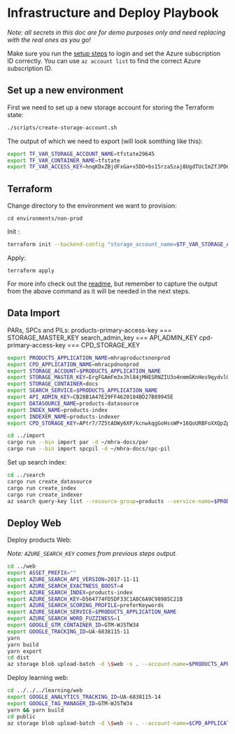 # Infrastructure and Deploy Playbook

_Note: all secrets in this doc are for demo purposes only and need replacing with the real ones as you go!_

Make sure you run the [setup steps](infrastructure/README.md) to login and set the Azure subscription ID correctly. You can use `az account list` to find the correct Azure subscription ID.

## Set up a new environment

First we need to set up a new storage account for storing the Terraform state:

```bash
./scripts/create-storage-account.sh
```

The output of which we need to export (will look somthing like this):

```bash
export TF_VAR_STORAGE_ACCOUNT_NAME=tfstate29645
export TF_VAR_CONTAINER_NAME=tfstate
export TF_VAR_ACCESS_KEY=hnqKDxZBjdFxGa+x5DO+bs15rza5zaj8UgdTUcImZfJPD0sO5Xnkw6TIXgCHGFcKaO7xupNrWbT0g1OQWHShZA==
```

## Terraform

Change directory to the environment we want to provision:

`cd environments/non-prod`

Init :

```bash
terraform init --backend-config "storage_account_name=$TF_VAR_STORAGE_ACCOUNT_NAME" --backend-config "access_key=$TF_VAR_ACCESS_KEY" --backend-config "container_name=$TF_VAR_CONTAINER_NAME"
```

Apply:

`terraform apply`

For more info check out the [readme](infrastructure/README.md), but remember to capture the output from the above command as it will be needed in the next steps.

## Data Import

PARs, SPCs and PILs:
products-primary-access-key === STORAGE_MASTER_KEY
search_admin_key === API_ADMIN_KEY
cpd-primary-access-key === CPD_STORAGE_KEY

```bash
export PRODUCTS_APPLICATION_NAME=mhraproductsnonprod
export CPD_APPLICATION_NAME=mhracpdnonprod
export STORAGE_ACCOUNT=$PRODUCTS_APPLICATION_NAME
export STORAGE_MASTER_KEY=ErgFGAmFm3xJhl84jMHESRNZIU3o4nmmGKnHes9qydvlQexD8/4noYMpubeoVBK3fHnH4p2jMj3ObzN79OtfjQ==
export STORAGE_CONTAINER=docs
export SEARCH_SERVICE=$PRODUCTS_APPLICATION_NAME
export API_ADMIN_KEY=CB28B1A47E29FF4620184BD27B89945E
export DATASOURCE_NAME=products-datasource
export INDEX_NAME=products-index
export INDEXER_NAME=products-indexer
export CPD_STORAGE_KEY=APtr7/7Z5tADWy6XP/kcnwkqgGoHssWP+16QoURBFoXXQpZp5XxIGSA44my/TvnNsQcPOGDojki6mQo2WNxqFQ==
```

```bash
cd ../import
cargo run --bin import par -d ~/mhra-docs/par
cargo run --bin import spcpil -d ~/mhra-docs/spc-pil
```

Set up search index:

```bash
cd ../search
cargo run create_datasource
cargo run create_index
cargo run create_indexer
az search query-key list --resource-group=products --service-name=$PRODUCTS_APPLICATION_NAME --output table
```

## Deploy Web

Deploy products Web:

_Note: `AZURE_SEARCH_KEY` comes from previous steps output._

```bash
cd ../web
export ASSET_PREFIX=""
export AZURE_SEARCH_API_VERSION=2017-11-11
export AZURE_SEARCH_EXACTNESS_BOOST=4
export AZURE_SEARCH_INDEX=products-index
export AZURE_SEARCH_KEY=D564774FD5DF33C1A8C6A9C98985C21B
export AZURE_SEARCH_SCORING_PROFILE=preferKeywords
export AZURE_SEARCH_SERVICE=$PRODUCTS_APPLICATION_NAME
export AZURE_SEARCH_WORD_FUZZINESS=1
export GOOGLE_GTM_CONTAINER_ID=GTM-WJ5TW34
export GOOGLE_TRACKING_ID=UA-6838115-11
yarn
yarn build
yarn export
cd dist
az storage blob upload-batch -d \$web -s . --account-name=$PRODUCTS_APPLICATION_NAME --account-key=$STORAGE_MASTER_KEY
```

Deploy learning web:

```bash
cd ../../../learning/web
export GOOGLE_ANALYTICS_TRACKING_ID=UA-6838115-14
export GOOGLE_TAG_MANAGER_ID=GTM-WJ5TW34
yarn && yarn build
cd public
az storage blob upload-batch -d \$web -s . --account-name=$CPD_APPLICATION_NAME --account-key=$CPD_STORAGE_KEY
```
